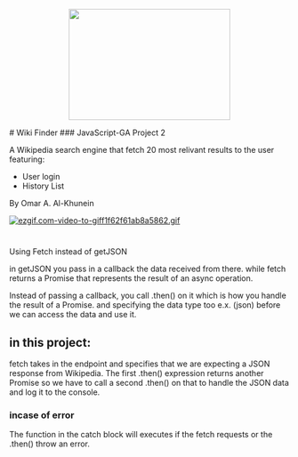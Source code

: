 <p align="center">
  <img width="290" height="200" src="https://imgbbb.com/images/2019/12/10/logo2.png">
</p>
# Wiki Finder
### JavaScript-GA Project 2

A Wikipedia search engine that fetch 20 most relivant results to the user
 featuring:
* User login
* History List

 By Omar A. Al-Khunein
 
[![ezgif.com-video-to-giff1f62f61ab8a5862.gif](https://s5.gifyu.com/images/ezgif.com-video-to-giff1f62f61ab8a5862.gif)](https://gifyu.com/image/v1rT)

#

Using Fetch instead of getJSON

in getJSON you pass in a callback the data received from there.
while fetch returns a Promise 
that represents the result of an async operation.

Instead of passing a callback, you call .then() on it which is how you handle the result of a Promise. 
and specifying the data type too e.x. (json) before we can access the data and use it.

## in this project:
fetch takes in the endpoint and specifies that we are expecting a JSON response from Wikipedia. 
The first .then() expression returns another Promise so we have to call a second .then() on that 
to handle the JSON data and log it to the console.

### incase of error
The function in the catch block will executes if the fetch requests or the .then() throw an error.
